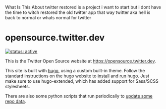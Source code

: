 What Is This About
twitter restored is a project i want to start but i dont have the time to 
witch restored the old twitter app that way twitter aka hell is back to normal 
or whats normal for twitter

# opensource.twitter.dev

[![status: active](https://opensource.twitter.dev/status/active.svg)](https://opensource.twitter.dev/status/#active)

This is the Twitter Open Source website at https://opensource.twitter.dev.

This site is built with [hugo], using a custom built-in theme.  Follow the
standard instructions on the hugo website to [install] and [run] hugo.  Just
make sure to use hugo-extended, which has added support for Sass/SCSS
stylesheets.

There are also some python scripts that run periodically to [update some repo
data].

[hugo]: https://gohugo.io/
[install]: https://gohugo.io/getting-started/installing/
[run]: https://gohugo.io/getting-started/usage/
[update some repo data]: ./.github/workflows/update-data.yml
